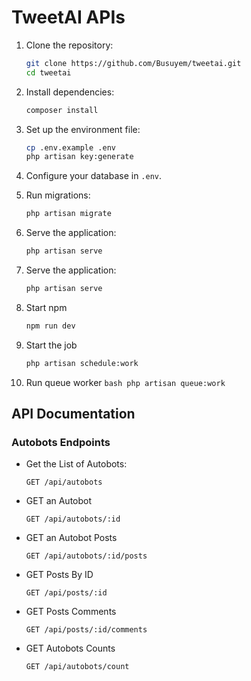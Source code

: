 # TweetAI APIs

1. Clone the repository:
    ```bash
    git clone https://github.com/Busuyem/tweetai.git
    cd tweetai
    ```

2. Install dependencies:
    ```bash
    composer install
    ```

3. Set up the environment file:
    ```bash
    cp .env.example .env
    php artisan key:generate
    ```

4. Configure your database in `.env`.

5. Run migrations:
    ```bash
    php artisan migrate
    ```

6. Serve the application:
    ```bash
    php artisan serve
    ```

7. Serve the application:
    ```bash
    php artisan serve
    ```

8. Start npm 
    ```bash
    npm run dev
    ```

9.  Start the job 
    ```bash
    php artisan schedule:work
    ```

10.  Run queue worker 
    ```bash
    php artisan queue:work
    ```

## API Documentation

### Autobots Endpoints

- Get the List of Autobots:
    ```
    GET /api/autobots
    ```

- GET an Autobot
    ```
    GET /api/autobots/:id
    ```

- GET an Autobot Posts
    ```
    GET /api/autobots/:id/posts
    ```

- GET Posts By ID
    ```
    GET /api/posts/:id
    ```

- GET Posts Comments
    ```
    GET /api/posts/:id/comments
    ```

- GET Autobots Counts
    ```
    GET /api/autobots/count
    ```

